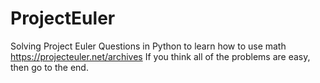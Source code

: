 # ProjectEuler
Solving Project Euler Questions in Python to learn how to use math
https://projecteuler.net/archives
If you think all of the problems are easy, then go to the end.
